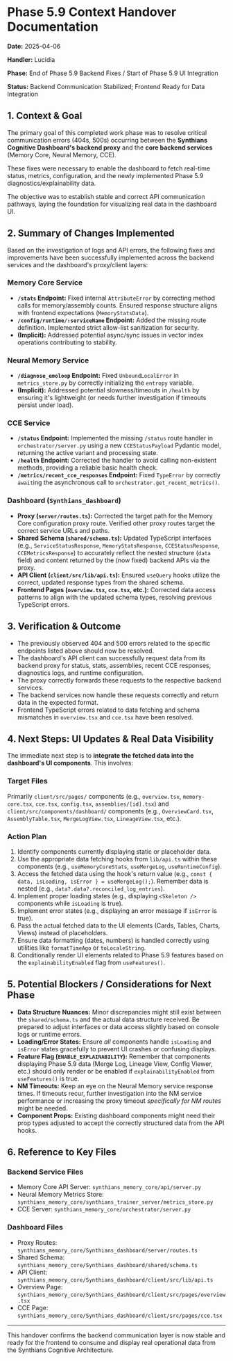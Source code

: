 # Phase 5.9 Context Handover Documentation

**Date:** 2025-04-06

**Handler:** Lucidia

**Phase:** End of Phase 5.9 Backend Fixes / Start of Phase 5.9 UI Integration

**Status:** Backend Communication Stabilized; Frontend Ready for Data Integration

## 1. Context & Goal

The primary goal of this completed work phase was to resolve critical communication errors (404s, 500s) occurring between the **Synthians Cognitive Dashboard's backend proxy** and the **core backend services** (Memory Core, Neural Memory, CCE).

These fixes were necessary to enable the dashboard to fetch real-time status, metrics, configuration, and the newly implemented Phase 5.9 diagnostics/explainability data.

The objective was to establish stable and correct API communication pathways, laying the foundation for visualizing real data in the dashboard UI.

## 2. Summary of Changes Implemented

Based on the investigation of logs and API errors, the following fixes and improvements have been successfully implemented across the backend services and the dashboard's proxy/client layers:

### Memory Core Service

- **`/stats` Endpoint:** Fixed internal `AttributeError` by correcting method calls for memory/assembly counts. Ensured response structure aligns with frontend expectations (`MemoryStatsData`).
- **`/config/runtime/:serviceName` Endpoint:** Added the missing route definition. Implemented strict allow-list sanitization for security.
- **(Implicit):** Addressed potential async/sync issues in vector index operations contributing to stability.

### Neural Memory Service

- **`/diagnose_emoloop` Endpoint:** Fixed `UnboundLocalError` in `metrics_store.py` by correctly initializing the `entropy` variable.
- **(Implicit):** Addressed potential slowness/timeouts in `/health` by ensuring it's lightweight (or needs further investigation if timeouts persist under load).

### CCE Service

- **`/status` Endpoint:** Implemented the missing `/status` route handler in `orchestrator/server.py` using a new `CCEStatusPayload` Pydantic model, returning the active variant and processing state.
- **`/health` Endpoint:** Corrected the handler to avoid calling non-existent methods, providing a reliable basic health check.
- **`/metrics/recent_cce_responses` Endpoint:** Fixed `TypeError` by correctly `await`ing the asynchronous call to `orchestrator.get_recent_metrics()`.

### Dashboard (`Synthians_dashboard`)

- **Proxy (`server/routes.ts`):** Corrected the target path for the Memory Core configuration proxy route. Verified other proxy routes target the correct service URLs and paths.
- **Shared Schema (`shared/schema.ts`):** Updated TypeScript interfaces (e.g., `ServiceStatusResponse`, `MemoryStatsResponse`, `CCEStatusResponse`, `CCEMetricsResponse`) to accurately reflect the nested structure (`data` field) and content returned by the (now fixed) backend APIs via the proxy.
- **API Client (`client/src/lib/api.ts`):** Ensured `useQuery` hooks utilize the correct, updated response types from the shared schema.
- **Frontend Pages (`overview.tsx`, `cce.tsx`, etc.):** Corrected data access patterns to align with the updated schema types, resolving previous TypeScript errors.

## 3. Verification & Outcome

- The previously observed 404 and 500 errors related to the specific endpoints listed above should now be resolved.
- The dashboard's API client can successfully request data from its backend proxy for status, stats, assemblies, recent CCE responses, diagnostics logs, and runtime configuration.
- The proxy correctly forwards these requests to the respective backend services.
- The backend services now handle these requests correctly and return data in the expected format.
- Frontend TypeScript errors related to data fetching and schema mismatches in `overview.tsx` and `cce.tsx` have been resolved.

## 4. Next Steps: UI Updates & Real Data Visibility

The immediate next step is to **integrate the fetched data into the dashboard's UI components**. This involves:

### Target Files

Primarily `client/src/pages/` components (e.g., `overview.tsx`, `memory-core.tsx`, `cce.tsx`, `config.tsx`, `assemblies/[id].tsx`) and `client/src/components/dashboard/` components (e.g., `OverviewCard.tsx`, `AssemblyTable.tsx`, `MergeLogView.tsx`, `LineageView.tsx`, etc.).

### Action Plan

1. Identify components currently displaying static or placeholder data.
2. Use the appropriate data fetching hooks from `lib/api.ts` within these components (e.g., `useMemoryCoreStats`, `useMergeLog`, `useRuntimeConfig`).
3. Access the fetched data using the hook's return value (e.g., `const { data, isLoading, isError } = useMergeLog();`). Remember data is nested (e.g., `data?.data?.reconciled_log_entries`).
4. Implement proper loading states (e.g., displaying `<Skeleton />` components while `isLoading` is true).
5. Implement error states (e.g., displaying an error message if `isError` is true).
6. Pass the actual fetched data to the UI elements (Cards, Tables, Charts, Views) instead of placeholders.
7. Ensure data formatting (dates, numbers) is handled correctly using utilities like `formatTimeAgo` or `toLocaleString`.
8. Conditionally render UI elements related to Phase 5.9 features based on the `explainabilityEnabled` flag from `useFeatures()`.

## 5. Potential Blockers / Considerations for Next Phase

- **Data Structure Nuances:** Minor discrepancies might still exist between the `shared/schema.ts` and the actual data structure received. Be prepared to adjust interfaces or data access slightly based on console logs or runtime errors.
- **Loading/Error States:** Ensure *all* components handle `isLoading` and `isError` states gracefully to prevent UI crashes or confusing displays.
- **Feature Flag (`ENABLE_EXPLAINABILITY`):** Remember that components displaying Phase 5.9 data (Merge Log, Lineage View, Config Viewer, etc.) should only render or be enabled if `explainabilityEnabled` from `useFeatures()` is true.
- **NM Timeouts:** Keep an eye on the Neural Memory service response times. If timeouts recur, further investigation into the NM service performance or increasing the proxy timeout *specifically for NM routes* might be needed.
- **Component Props:** Existing dashboard components might need their prop types adjusted to accept the correctly structured data from the API hooks.

## 6. Reference to Key Files

### Backend Service Files

- Memory Core API Server: `synthians_memory_core/api/server.py`
- Neural Memory Metrics Store: `synthians_memory_core/synthians_trainer_server/metrics_store.py`
- CCE Server: `synthians_memory_core/orchestrator/server.py`

### Dashboard Files

- Proxy Routes: `synthians_memory_core/Synthians_dashboard/server/routes.ts`
- Shared Schema: `synthians_memory_core/Synthians_dashboard/shared/schema.ts`
- API Client: `synthians_memory_core/Synthians_dashboard/client/src/lib/api.ts`
- Overview Page: `synthians_memory_core/Synthians_dashboard/client/src/pages/overview.tsx`
- CCE Page: `synthians_memory_core/Synthians_dashboard/client/src/pages/cce.tsx`

---

This handover confirms the backend communication layer is now stable and ready for the frontend to consume and display real operational data from the Synthians Cognitive Architecture.
